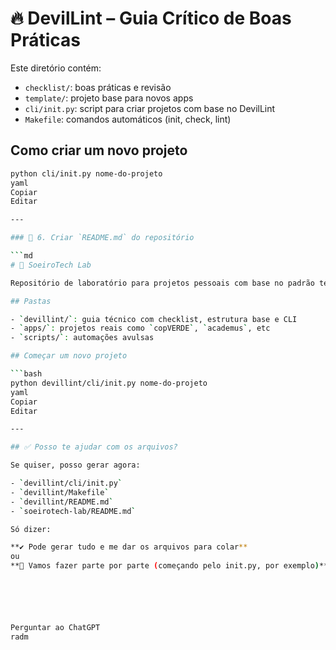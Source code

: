 # 🔥 DevilLint – Guia Crítico de Boas Práticas

Este diretório contém:

- `checklist/`: boas práticas e revisão
- `template/`: projeto base para novos apps
- `cli/init.py`: script para criar projetos com base no DevilLint
- `Makefile`: comandos automáticos (init, check, lint)

## Como criar um novo projeto

```bash
python cli/init.py nome-do-projeto
yaml
Copiar
Editar

---

### 🧪 6. Criar `README.md` do repositório

```md
# 🧪 SoeiroTech Lab

Repositório de laboratório para projetos pessoais com base no padrão técnico **DevilLint**.

## Pastas

- `devillint/`: guia técnico com checklist, estrutura base e CLI
- `apps/`: projetos reais como `copVERDE`, `academus`, etc
- `scripts/`: automações avulsas

## Começar um novo projeto

```bash
python devillint/cli/init.py nome-do-projeto
yaml
Copiar
Editar

---

## ✅ Posso te ajudar com os arquivos?

Se quiser, posso gerar agora:

- `devillint/cli/init.py`
- `devillint/Makefile`
- `devillint/README.md`
- `soeirotech-lab/README.md`

Só dizer:

**✔️ Pode gerar tudo e me dar os arquivos para colar**  
ou  
**👷 Vamos fazer parte por parte (começando pelo init.py, por exemplo)**






Perguntar ao ChatGPT
radm


